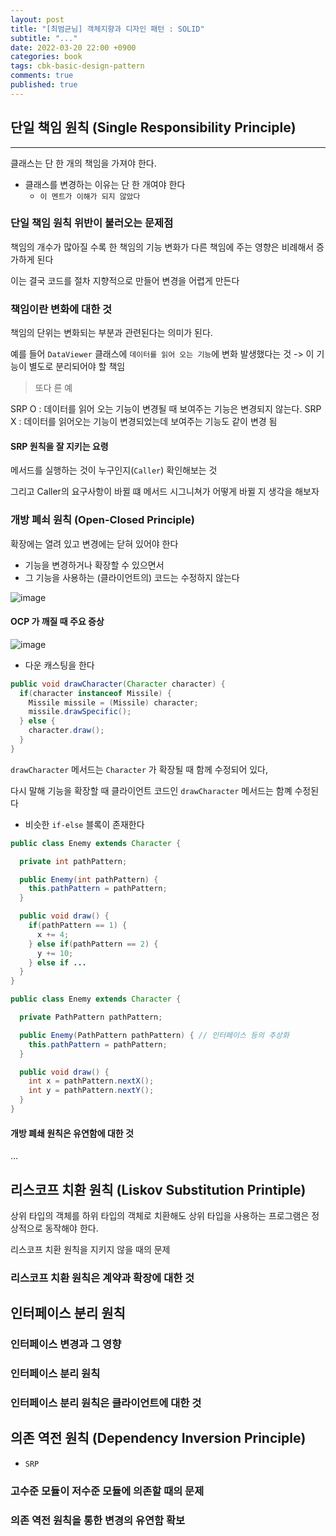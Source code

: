 ```yaml
---
layout: post
title: "[최범균님] 객체지향과 디자인 패턴 : SOLID"
subtitle: "..."
date: 2022-03-20 22:00 +0900
categories: book
tags: cbk-basic-design-pattern
comments: true
published: true
---
```


## 단일 책임 원칙 (Single Responsibility Principle)

---

클래스는 단 한 개의 책임을 가져야 한다.

- 클래스를 변경하는 이유는 단 한 개여야 한다
  - `이 멘트가 이해가 되지 않았다`

### 단일 책임 원칙 위반이 불러오는 문제점

책임의 개수가 많아질 수록 한 책임의 기능 변화가 다른 책임에 주는 영향은 비례해서 증가하게 된다

이는 결국 코드를 절차 지향적으로 만들어 변경을 어렵게 만든다

### 책임이란 변화에 대한 것

책임의 단위는 변화되는 부분과 관련된다는 의미가 된다.

예를 들어 `DataViewer` 클래스에 `데이터를 읽어 오는 기능`에 변화 발생했다는 것
-> 이 기능이 별도로 분리되어야 할 책임

> 또다 른 예

SRP O : 데이터를 읽어 오는 기능이 변경될 때 보여주는 기능은 변경되지 않는다.
SRP X : 데이터를 읽어오는 기능이 변경되었는데 보여주는 기능도 같이 변경 됨

#### SRP 원칙을 잘 지키는 요령

메서드를 실행하는 것이 누구인지(`Caller`) 확인해보는 것

그리고 Caller의 요구사항이 바뀔 떄 메서드 시그니쳐가 어떻게 바뀔 지 생각을 해보자

### 개방 폐쇠 원칙 (Open-Closed Principle)

확장에는 열려 있고 변경에는 닫혀 있어야 한다

- 기능을 변경하거나 확장할 수 있으면서
- 그 기능을 사용하는 (클라이언트의) 코드는 수정하지 않는다

![image](https://user-images.githubusercontent.com/66164361/159164534-159a15e1-e169-40fc-9943-d36bc88c1dbf.png)

#### OCP 가 깨질 때 주요 증상

![image](https://user-images.githubusercontent.com/66164361/159164821-a64c2a0e-9df1-420e-ba5d-5249a6a57686.png)

- 다운 캐스팅을 한다

```java
public void drawCharacter(Character character) {
  if(character instanceof Missile) {
    Missile missile = (Missile) character;
    missile.drawSpecific();
  } else {
    character.draw();
  }
}
```

`drawCharacter` 메서드는 `Character` 가 확장될 때 함께 수정되어 있다,

다시 말해 기능을 확장할 때 클라이언트 코드인 `drawCharacter` 메서드는 함꼐 수정된다

- 비슷한 `if-else` 블록이 존재한다

```java
public class Enemy extends Character {

  private int pathPattern;

  public Enemy(int pathPattern) {
    this.pathPattern = pathPattern;
  }

  public void draw() {
    if(pathPattern == 1) {
      x += 4;
    } else if(pathPattern == 2) {
      y += 10;
    } else if ...
  }
}
```

```java
public class Enemy extends Character {

  private PathPattern pathPattern;

  public Enemy(PathPattern pathPattern) { // 인터페이스 등의 추상화
    this.pathPattern = pathPattern;
  }

  public void draw() {
    int x = pathPattern.nextX();
    int y = pathPattern.nextY();
  }
}
```

#### 개방 폐쇄 원칙은 유연함에 대한 것

...

## 리스코프 치환 원칙 (Liskov Substitution Printiple)

상위 타입의 객체를 하위 타입의 객체로 치환해도 상위 타입을 사용하는 프로그램은 정상적으로 동작해야 한다.

리스코프 치환 원칙을 지키지 않을 때의 문제

### 리스코프 치환 원칙은 계약과 확장에 대한 것

## 인터페이스 분리 원칙

### 인터페이스 변경과 그 영향

### 인터페이스 분리 원칙

### 인터페이스 분리 원칙은 클라이언트에 대한 것

## 의존 역전 원칙 (Dependency Inversion Principle)

- `SRP`

### 고수준 모듈이 저수준 모듈에 의존할 때의 문제

### 의존 역전 원칙을 통한 변경의 유연함 확보
